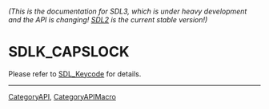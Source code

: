 ###### (This is the documentation for SDL3, which is under heavy development and the API is changing! [SDL2](https://wiki.libsdl.org/SDL2/) is the current stable version!)
# SDLK_CAPSLOCK

Please refer to [SDL_Keycode](SDL_Keycode) for details.

----
[CategoryAPI](CategoryAPI), [CategoryAPIMacro](CategoryAPIMacro)

